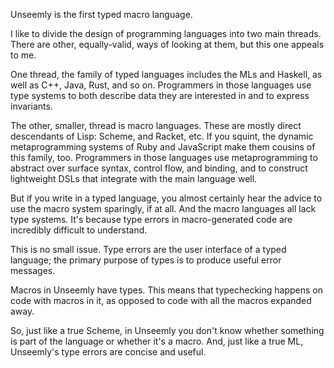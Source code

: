 Unseemly is the first typed macro language.

I like to divide the design of programming languages into two main threads.
There are other, equally-valid, ways of looking at them,
 but this one appeals to me.

One thread, the family of typed languages
 includes the MLs and Haskell, as well as C++, Java, Rust, and so on.
Programmers in those languages use type systems
 to both describe data they are interested in and to express invariants.

The other, smaller, thread is macro languages.
These are mostly direct descendants of Lisp: Scheme, and Racket, etc.
If you squint, the dynamic metaprogramming systems of Ruby and JavaScript
 make them cousins of this family, too.
Programmers in those languages use metaprogramming to
 abstract over surface syntax, control flow, and binding,
 and to construct lightweight DSLs that integrate with the main language well.

But if you write in a typed language,
 you almost certainly hear the advice to use the macro system sparingly,
  if at all.
And the macro languages all lack type systems.
It's because type errors in macro-generated code are incredibly difficult to understand.

This is no small issue.
Type errors are the user interface of a typed language;
 the primary purpose of types is to produce useful error messages.

Macros in Unseemly have types.
This means that typechecking happens on code with macros in it,
 as opposed to code with all the macros expanded away.

So, just like a true Scheme, in Unseemly you don't know
 whether something is part of the language or whether it's a macro.
And, just like a true ML, Unseemly's type errors are concise and useful.
